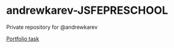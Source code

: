 # andrewkarev-JSFEPRESCHOOL
Private repository for @andrewkarev

[Portfolio task](https://rolling-scopes-school.github.io/andrewkarev-JSFEPRESCHOOL/portfolio/)
